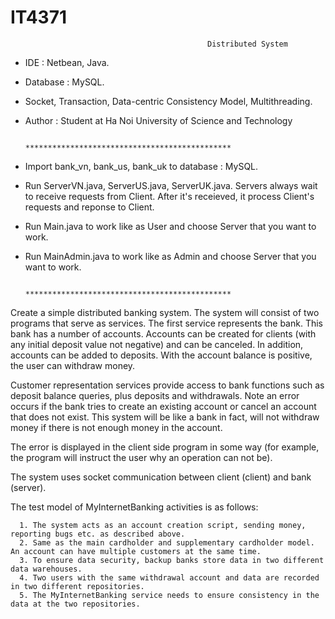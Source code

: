 # IT4371
                                                Distributed System
 - IDE : Netbean, Java.
 - Database : MySQL.
 - Socket, Transaction, Data-centric Consistency Model, Multithreading.
 - Author : Student at Ha Noi University of Science and Technology
 
                                   **********************************************
 
 - Import bank_vn, bank_us, bank_uk to database : MySQL.
 - Run ServerVN.java, ServerUS.java, ServerUK.java. Servers always wait to receive requests from Client. After it's receieved, it process Client's requests and reponse to Client.
 - Run Main.java to work like as User and choose Server that you want to work.
 - Run MainAdmin.java to work like as Admin and choose Server that you want to work.
 
 
                                   **********************************************
 
 Create a simple distributed banking system. The system will consist of two programs that serve as services. The first service represents the bank. This bank has a number of accounts. Accounts can be created for clients (with any initial deposit value not negative) and can be canceled. In addition, accounts can be added to deposits. With the account balance is positive, the user can withdraw money.
 
 Customer representation services provide access to bank functions such as deposit balance queries, plus deposits and withdrawals. Note an error occurs if the bank tries to create an existing account or cancel an account that does not exist. This system will be like a bank in fact, will not withdraw money if there is not enough money in the account.
 
 The error is displayed in the client side program in some way (for example, the program will instruct the user why an operation can not be).
 
 The system uses socket communication between client (client) and bank (server).
 
 The test model of MyInternetBanking activities is as follows:
 
      1. The system acts as an account creation script, sending money, reporting bugs etc. as described above.
      2. Same as the main cardholder and supplementary cardholder model. An account can have multiple customers at the same time.
      3. To ensure data security, backup banks store data in two different data warehouses.
      4. Two users with the same withdrawal account and data are recorded in two different repositories.
      5. The MyInternetBanking service needs to ensure consistency in the data at the two repositories.
